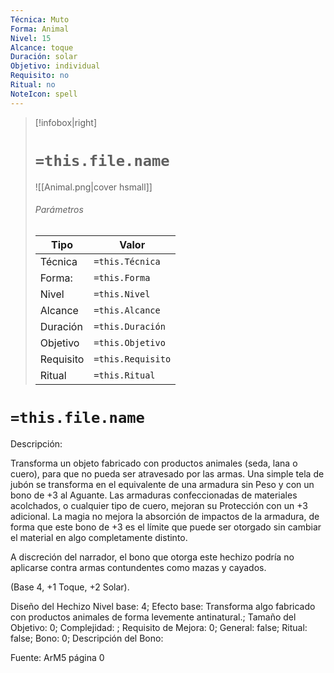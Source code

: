 ```yaml
---
Técnica: Muto
Forma: Animal
Nivel: 15
Alcance: toque 
Duración: solar  
Objetivo: individual
Requisito: no
Ritual: no
NoteIcon: spell
---
```


> [!infobox|right]
> # `=this.file.name`
> ![[Animal.png|cover hsmall]]
> ###### Parámetros
> Tipo |  Valor |
> ---|---|
> Técnica  | `=this.Técnica`  |
> Forma: | `=this.Forma`  |
> Nivel | `=this.Nivel`  |
> Alcance | `=this.Alcance` |
> Duración | `=this.Duración` |
> Objetivo | `=this.Objetivo` |
> Requisito | `=this.Requisito` |
> Ritual | `=this.Ritual` |

# `=this.file.name`
Descripción: <p>Transforma un objeto fabricado con productos animales (seda, lana o cuero), para que no pueda ser atravesado por las armas. Una simple tela de jubón se transforma en el equivalente de una armadura sin Peso y con un bono de +3 al Aguante. Las armaduras confeccionadas de materiales acolchados, o cualquier tipo de cuero, mejoran su Protección con un +3 adicional. La magia no mejora la absorción de impactos de la armadura, de forma que este bono de +3 es el límite que puede ser otorgado sin cambiar el material en algo completamente distinto.</p><p>A discreción del narrador, el bono que otorga este hechizo podría no aplicarse contra armas contundentes como mazas y cayados.</p><p>(Base 4, +1 Toque, +2 Solar).</p><p></p>

Diseño del Hechizo
Nivel base: 4; Efecto base: Transforma algo fabricado con productos animales de forma levemente antinatural.;  Tamaño del Objetivo: 0; Complejidad: ; Requisito de Mejora: 0; General: false; Ritual: false; Bono: 0; Descripción del Bono: 

Fuente: ArM5 página 0